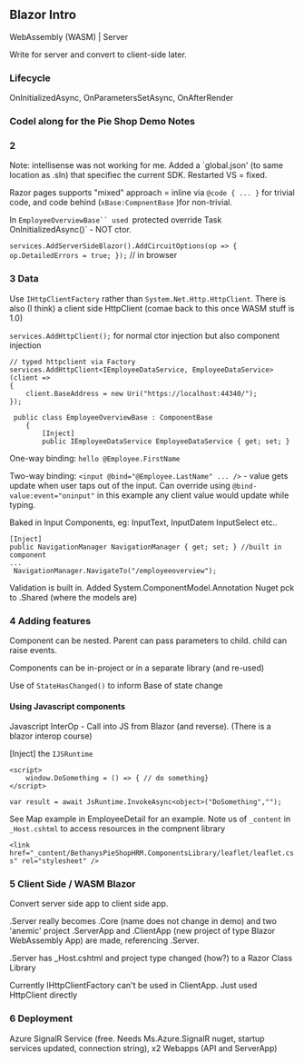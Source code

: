 ## Blazor Intro

WebAssembly (WASM) | Server

Write for server and convert to client-side later.

### Lifecycle
OnInitializedAsync, OnParametersSetAsync, OnAfterRender

### Codel along for the Pie Shop Demo Notes

### 2

Note: intellisense was not working for me. Added a `global.json' (to same location as .sln) that specifiec the current SDK. Restarted VS = fixed.

Razor pages supports "mixed" approach = inline via `@code { ... }` for trivial code, and code behind (`xBase:CompnentBase` )for non-trivial.

In `EmployeeOverviewBase`` used `protected override Task OnInitializedAsync()` - NOT ctor.

`services.AddServerSideBlazor().AddCircuitOptions(op => { op.DetailedErrors = true; });` // in browser

### 3 Data

Use `IHttpClientFactory` rather than `System.Net.Http.HttpClient`.
There is also (I think) a client side HttpClient (comae back to this once WASM stuff is 1.0)

`services.AddHttpClient();` for normal ctor injection but also component injection

```
// typed httpclient via Factory
services.AddHttpClient<IEmployeeDataService, EmployeeDataService>(client =>
{
    client.BaseAddress = new Uri("https://localhost:44340/");
});
```

```
 public class EmployeeOverviewBase : ComponentBase
    {
        [Inject]
        public IEmployeeDataService EmployeeDataService { get; set; }
```

One-way binding: `hello @Employee.FirstName`

Two-way binding: `<input @bind="@Employee.LastName" ... />` - value gets update when user taps out of the input. Can override using `@bind-value:event="oninput"` in this example any client value would update while typing.

Baked in Input Components, eg: InputText, InputDatem InputSelect etc..


```
[Inject]
public NavigationManager NavigationManager { get; set; } //built in component
...
 NavigationManager.NavigateTo("/employeeoverview");
```

Validation is built in.
Added System.ComponentModel.Annotation Nuget pck to .Shared (where the models are)

### 4 Adding features

Component can be nested. Parent can pass parameters to child. child can raise events.

Components can be in-project or in a separate library (and re-used)

Use of `StateHasChanged()` to inform Base of state change

#### Using Javascript components

Javascript InterOp - Call into JS from Blazor (and reverse). (There is a blazor interop course)

[Inject] the `IJSRuntime`

```
<script>
    window.DoSomething = () => { // do something}
</script>

var result = await JsRuntime.InvokeAsync<object>("DoSomething","");
```

See Map example in EmployeeDetail for an example.
Note us of `_content` in `_Host.cshtml` to access resources in the compnent library

`<link href="_content/BethanysPieShopHRM.ComponentsLibrary/leaflet/leaflet.css" rel="stylesheet" />`


### 5 Client Side / WASM Blazor

Convert server side app to client side app.

.Server really becomes .Core (name does not change in demo) and two 'anemic' project .ServerApp and 
.ClientApp (new project of type Blazor WebAssembly App) are made, referencing .Server.

.Server has _Host.cshtml and project type changed (how?) to a Razor Class Library

Currently IHttpClientFactory can't be used in ClientApp. Just used HttpClient directly


### 6 Deployment

Azure SignalR Service (free. Needs Ms.Azure.SignalR nuget, startup services updated, connection string), x2 Webapps (API and ServerApp)